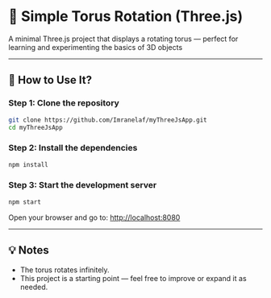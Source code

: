 # 🎯 Simple Torus Rotation (Three.js)

A minimal Three.js project that displays a rotating torus — perfect for learning and experimenting the basics of 3D objects

---

## 🚀 How to Use It?

### Step 1: Clone the repository
```bash
git clone https://github.com/Imranelaf/myThreeJsApp.git
cd myThreeJsApp
```

### Step 2: Install the dependencies
```bash
npm install
```

### Step 3: Start the development server
```bash
npm start
```

Open your browser and go to: [http://localhost:8080](http://localhost:8080)

---

## 💡 Notes

- The torus rotates infinitely.
- This project is a starting point — feel free to improve or expand it as needed.